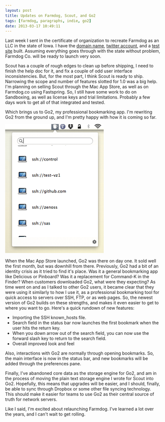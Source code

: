 ```yaml
---
layout: post
title: Updates on Farmdog, Scout, and Go2
tags: [farmdog, paragraphs, indie, go2]
date: 2013-03-17 10:49:11
---
```


Last week I sent in the certificate of organization to recreate Farmdog as an LLC in the state of Iowa. I have the [domain name][1], [twitter account][2], and a [test site][3] built. Assuming everything goes through with the state without problem, Farmdog Co. will be ready to launch very soon. 

Scout has a couple of rough edges to clean up before shipping, I need to finish the help doc for it, and fix a couple of odd user interface inconsistencies. But, for the most part, I think Scout is ready to ship. Narrowing the scope and number of features slotted for 1.0 was a big help. I'm planning on selling Scout through the Mac App Store, as well as on Farmdog.co using Fastspring. So, I still have some work to do on Sandboxing, as well as license keys and trial limitations. Probably a few days work to get all of that integrated and tested. 

Which brings us to Go2, my professional bookmarking app. I'm rewriting Go2 from the ground up, and I'm pretty happy with how it is coming so far. 

![Alt Text][4]

When the Mac App Store launched, Go2 was there on day one. It sold well the first month, but was downhill from there. Previously, Go2 had a bit of an identity crisis as it tried to find it's place. Was it a general bookmarking app like Delicious or Pinboard? Was it a replacement for Command-K in the Finder? When customers downloaded Go2, what were they expecting? As time went on and as I talked to other Go2 users, it became clear that they were using it similarly to how I use it, as a professional bookmarking tool for quick access to servers over SSH, FTP, or as web pages. So, the newest version of Go2 builds on these strengths, and makes it even easier to get to where you want to go. Here's a quick rundown of new features:

- Importing the SSH known_hosts file.
- Search field in the status bar now launches the first bookmark when the user hits the return key.
- When you down arrow out of the search field, you can now use the forward slash key to return to the search field. 
- Overall improved look and feel

Also, interactions with Go2 are normally through opening bookmarks. So, the main interface is now in the status bar, and new bookmarks will be added through the preferences pane. 

Finally, I've abandoned core data as the storage engine for Go2, and am in the process of moving the plain text storage engine I wrote for Scout into Go2. Hopefully, this means that upgrades will be easier, and I should, finally, be able to sync through Dropbox or some other file syncing technology. This should make it easier for teams to use Go2 as their central source of truth for network servers. 

Like I said, I'm excited about relaunching Farmdog. I've learned a lot over the years, and I can't wait to get rolling.


[1]: http://farmdog.co
[2]: https://twitter.com/farmdogco
[3]: http://fdtest.site44.com
[4]: /media/Screen_Shot_2013-03-17_at_7.11.44_PM.png